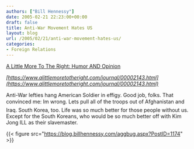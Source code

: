 ```yaml
---
authors: ["Bill Hennessy"]
date: 2005-02-21 22:23:00+00:00
draft: false
title: Anti-War Movement Hates US
layout: blog
url: /2005/02/21/anti-war-movement-hates-us/
categories:
- Foreign Relations
---
```


[A Little More To The Right: Humor AND Opinion](https://www.alittlemoretotheright.com/journal/00002143.html)




_[https://www.alittlemoretotheright.com/journal/00002143.html](https://www.alittlemoretotheright.com/journal/00002143.html)_







Anti-War lefties hang American Soldier in effigy. Good job, folks. That convinced me: Im wrong. Lets pull all of the troops out of Afghanistan and Iraq. South Korea, too. Life was so much better for those people without us. Except for the South Koreans, who would be so much better off with Kim Jong ILL as their slavemaster.




{{< figure src="https://blog.billhennessy.com/aggbug.aspx?PostID=1174" >}}

